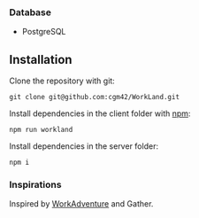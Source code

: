 
### Database

- PostgreSQL

## Installation

Clone the repository with git:

```shell
git clone git@github.com:cgm42/WorkLand.git
```

Install dependencies in the client folder with [npm](https://npmjs.com):

```shell
npm run workland
```

Install dependencies in the server folder:

```shell
npm i
```

### Inspirations

Inspired by [WorkAdventure](https://github.com/thecodingmachine/workadventure) and Gather.
